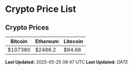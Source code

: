 # Crypto Price List

## Crypto Prices
| Bitcoin | Ethereum | Litecoin |
| ------- | -------- | -------- |
| $107380 | $2486.2 | $94.66 |
**Last Updated:** 2025-05-25 08:47 UTC
**Last Updated:** $DATE$
